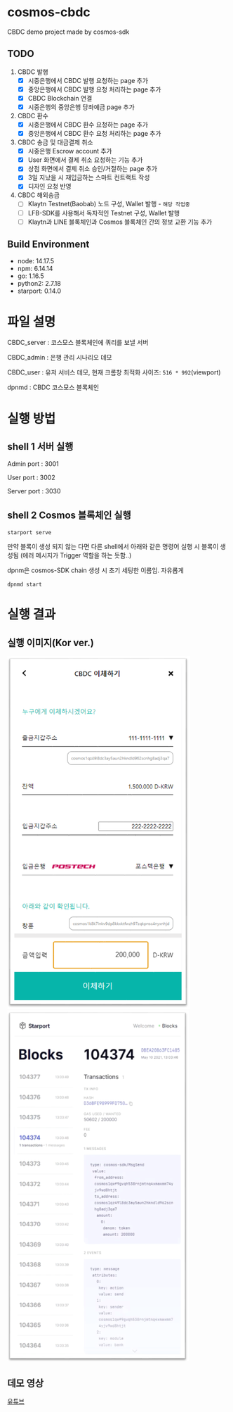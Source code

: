 # cosmos-cbdc
CBDC demo project made by cosmos-sdk

## TODO
1. CBDC 발행
   - [x] 시중은행에서 CBDC 발행 요청하는 page 추가
   - [x] 중앙은행에서 CBDC 발행 요청 처리하는 page 추가
   - [x] CBDC Blockchain 연결
   - [x] 시중은행의 중앙은행 당좌예금 page 추가
2. CBDC 환수
   - [x] 시중은행에서 CBDC 환수 요청하는 page 추가
   - [x] 중앙은행에서 CBDC 환수 요청 처리하는 page 추가
3. CBDC 송금 및 대금결제 취소
   - [x] 시중은행 Escrow account 추가
   - [x] User 화면에서 결제 취소 요청하는 기능 추가
   - [x] 상점 화면에서 결제 취소 승인/거절하는 page 추가
   - [x] 3일 지났을 시 재입금하는 스마트 컨트랙트 작성
   - [x] 디자인 요청 반영
4. CBDC 해외송금
   - [ ] Klaytn Testnet(Baobab) 노드 구성, Wallet 발행 - `해당 작업중`
   - [ ] LFB-SDK를 사용해서 독자적인 Testnet 구성, Wallet 발행
   - [ ] Klaytn과 LINE 블록체인과 Cosmos 블록체인 간의 정보 교환 기능 추가

## Build Environment
- node: 14.17.5
- npm: 6.14.14
- go: 1.16.5
- python2: 2.7.18
- starport: 0.14.0

# 파일 설명

CBDC_server :  코스모스 블록체인에 쿼리를 보낼 서버

CBDC_admin : 은행 관리 시나리오 데모

CBDC_user : 유저 서비스 데모, 현재 크롬창 최적화 사이즈: `516 * 992`(viewport)

dpnmd : CBDC 코스모스 블록체인

# 실행 방법

## shell 1 서버 실행

Admin port : 3001 

User port : 3002

Server port : 3030



## shell 2 Cosmos 블록체인 실행

```
starport serve
``` 

만약 블록이 생성 되지 않는 다면 다른 shell에서 아래와 같은 명령어 실행 시 블록이 생성됨 (에러 메시지가 Trigger 역할을 하는 듯함..)

dpnm은 cosmos-SDK chain 생성 시 초기 세팅한 이름임. 자유롭게  

```
dpnmd start
``` 

# 실행 결과

## 실행 이미지(Kor ver.)

![demo1](./images/demo1.PNG)
![demo2](./images/demo2.PNG)

## 데모 영상 

[유튜브](https://www.youtube.com/watch?v=DqvWH7rcHTU)
